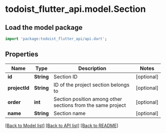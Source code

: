 # todoist_flutter_api.model.Section

## Load the model package
```dart
import 'package:todoist_flutter_api/api.dart';
```

## Properties
Name | Type | Description | Notes
------------ | ------------- | ------------- | -------------
**id** | **String** | Section ID | [optional] 
**projectId** | **String** | ID of the project section belongs to | [optional] 
**order** | **int** | Section position among other sections from the same project | [optional] 
**name** | **String** | Section name | [optional] 

[[Back to Model list]](../README.md#documentation-for-models) [[Back to API list]](../README.md#documentation-for-api-endpoints) [[Back to README]](../README.md)


